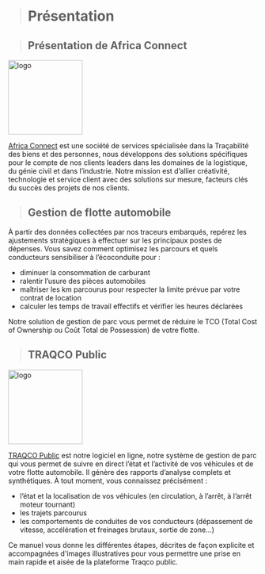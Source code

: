 ># Présentation

>## Présentation de Africa Connect

<img src="https://zoneemploi.com/wp-content/uploads/2019/11/AFRICA-CONNECT.png" alt="logo" width="150">

[Africa Connect](http://www.africa-connect.net/) est une société de services spécialisée dans la Traçabilité des biens et des personnes, nous développons des solutions spécifiques pour le compte de nos clients leaders dans les domaines de la logistique, du génie civil et dans l’industrie. Notre mission est d’allier créativité, technologie et service client avec des solutions sur mesure, facteurs clés du succès des projets de nos clients.


>## Gestion de flotte automobile 

À partir des données collectées par nos traceurs embarqués, repérez les ajustements stratégiques à effectuer sur les principaux postes de dépenses. Vous savez comment optimisez les parcours et quels conducteurs sensibiliser à l’écoconduite pour :
* diminuer la consommation de carburant
* ralentir l’usure des pièces automobiles
* maîtriser les km parcourus pour respecter la limite prévue par votre contrat de location
* calculer les temps de travail effectifs et vérifier les heures déclarées

Notre solution de gestion de parc vous permet de réduire le TCO (Total Cost of Ownership ou Coût Total de Possession) de votre flotte.

>## TRAQCO Public 

<img src="https://lh3.googleusercontent.com/proxy/76Hdpd1vzEkEfQd-l37tAOK5RDxtphRN9M5WCPBYtXEGHpurOXqPqgZ-qsZUcn0KVyCiCY7xTWc9yQ9DXE3IK1YZDSSuxQCDhK0p9MdYfPtanKC6VHROr_GqNwfWdUGxpCI" alt="logo" width="150">

[TRAQCO Public](http://public.traqco.net/) est notre logiciel en ligne, notre système de gestion de parc qui vous permet de suivre en direct l’état et l’activité de vos véhicules et de votre flotte automobile.
Il génère des rapports d’analyse complets et synthétiques. À tout moment, vous connaissez précisément :

* l’état et la localisation de vos véhicules (en circulation, à l’arrêt, à l’arrêt moteur tournant)
* les trajets parcourus
* les comportements de conduites de vos conducteurs (dépassement de vitesse, accélération et freinages brutaux, sortie de zone…)

Ce manuel vous donne les différentes étapes, décrites de façon explicite et accompagnées d'images illustratives pour vous permettre une prise en main rapide et aisée de la plateforme Traqco public.
